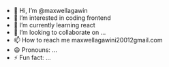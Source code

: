 - 👋 Hi, I’m @maxwellagawin
- 👀 I’m interested in coding frontend
- 🌱 I’m currently learning react
- 💞️ I’m looking to collaborate on ...
- 📫 How to reach me maxwellagawini20012gmail.com
- 😄 Pronouns: ...
- ⚡ Fun fact: ...

<!---
maxwellagawin/maxwellagawin is a ✨ special ✨ repository because its `README.md` (this file) appears on your GitHub profile.
You can click the Preview link to take a look at your changes.
--->
